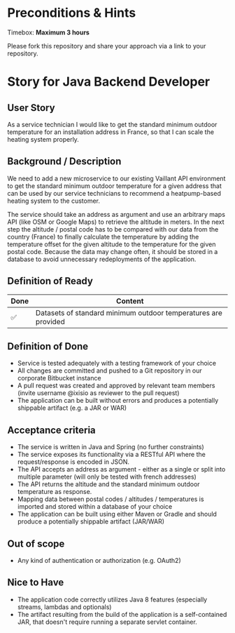 
# Preconditions & Hints

Timebox: **Maximum 3 hours**

Please fork this repository and share your approach via a link to your repository.

# Story for Java Backend Developer

## User Story

As a service technician I would like to get the standard minimum outdoor temperature for an installation address in France, 
so that I can scale the heating system properly.

## Background /  Description
We need to add a new microservice to our existing Vaillant API environment to get the standard minimum outdoor temperature for 
a given address that can be used by our service technicians to recommend a heatpump-based heating system to the customer.

The service should take an address as argument and use an arbitrary maps API (like OSM or Google Maps) to retrieve the altitude in meters.
In the next step the altitude / postal code has to be compared with our data from the country (France) to finally calculate the temperature 
by adding the temperature offset for the given altitude to the temperature for the given postal code.
Because the data may change often, it should be stored in a database to avoid unnecessary redeployments of the application.

## Definition of Ready

| Done | Content                                                        |
|------|----------------------------------------------------------------|
| ✅    | Datasets of standard minimum outdoor temperatures are provided |

## Definition of Done

* Service is tested adequately with a testing framework of your choice
* All changes are committed and pushed to a Git repository in our corporate Bitbucket instance
* A pull request was created and approved by relevant team members (invite username @ixisio as reviewer to the pull request)
* The application can be built without errors and produces a potentially shippable artifact (e.g. a JAR or WAR)

## Acceptance criteria

* The service is written in Java and Spring (no further constraints)
* The service exposes its functionality via a RESTful API where the request/response is encoded in JSON.
* The API accepts an address as argument - either as a single or split into multiple parameter (will only be tested with french addresses)
* The API returns the altitude and the standard minimum outdoor temperature as response.
* Mapping data between postal codes / altitudes / temperatures is imported and stored within a database of your choice
* The application can be built using either Maven or Gradle and should produce a potentially shippable artifact (JAR/WAR)

## Out of scope

* Any kind of authentication or authorization (e.g. OAuth2)

## Nice to Have

* The application code correctly utilizes Java 8 features (especially streams, lambdas and optionals)
* The artifact resulting from the build of the application is a self-contained JAR, that doesn't require running a separate servlet container.